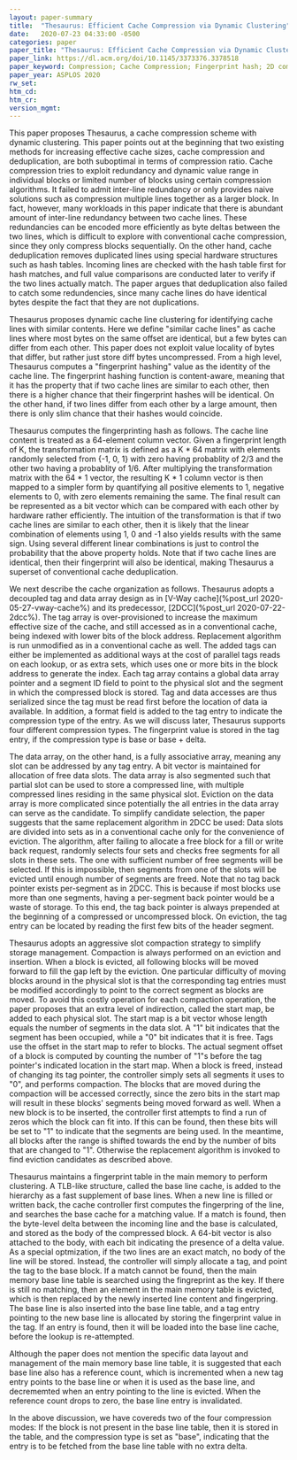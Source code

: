 ```yaml
---
layout: paper-summary
title:  "Thesaurus: Efficient Cache Compression via Dynamic Clustering"
date:   2020-07-23 04:33:00 -0500
categories: paper
paper_title: "Thesaurus: Efficient Cache Compression via Dynamic Clustering"
paper_link: https://dl.acm.org/doi/10.1145/3373376.3378518
paper_keyword: Compression; Cache Compression; Fingerprint hash; 2D compression; Thesaurus
paper_year: ASPLOS 2020
rw_set:
htm_cd:
htm_cr:
version_mgmt:
---
```


This paper proposes Thesaurus, a cache compression scheme with dynamic clustering. This paper points out at the beginning
that two existing methods for increasing effective cache sizes, cache compression and deduplication, are both suboptimal
in terms of compression ratio. Cache compression tries to exploit redundancy and dynamic value range in individual
blocks or limited number of blocks using certain compression algorithms. It failed to admit inter-line redundancy or
only provides naive solutions such as compression multiple lines together as a larger block. In fact, however, many
workloads in this paper indicate that there is abundant amount of inter-line redundancy between two cache lines. These
redundancies can be encoded more efficiently as byte deltas between the two lines, which is difficult to explore with
conventional cache compression, since they only compress blocks sequentially.
On the other hand, cache deduplication removes duplicated lines using special hardware structures such as hash tables.
Incoming lines are checked with the hash table first for hash matches, and full value comparisons are conducted
later to verify if the two lines actually match. The paper argues that deduplication also failed to catch some redundencies,
since many cache lines do have identical bytes despite the fact that they are not duplications.

Thesaurus proposes dynamic cache line clustering for identifying cache lines with similar contents. Here we define "similar
cache lines" as cache lines where most bytes on the same offset are identical, but a few bytes can differ from each other.
This paper does not exploit value locality of bytes that differ, but rather just store diff bytes uncompressed. 
From a high level, Thesaurus computes a "fingerprint hashing" value as the identity of the cache line. The fingerprint
hashing function is content-aware, meaning that it has the property that if two cache lines are similar to each other, 
then there is a higher chance that their fingerprint hashes will be identical. On the other hand, if two lines differ
from each other by a large amount, then there is only slim chance that their hashes would coincide.

Thesaurus computes the fingerprinting hash as follows. The cache line content is treated as a 64-element column vector.
Given a fingerprint length of K, the transformation matrix is defined as a K * 64 matrix with elements randomly selected
from {-1, 0, 1} with zero having probablity of 2/3 and the other two having a probablity of 1/6. After multiplying the 
transformation matrix with the 64 * 1 vector, the resulting K * 1 column vector is then mapped to a simpler form by 
quantifying all positive elements to 1, negative elements to 0, with zero elements remaining the same. The final result
can be represented as a bit vector which can be compared with each other by hardware rather efficiently. 
The intuition of the transformation is that if two cache lines are similar to each other, then it is likely that the linear
combination of elements using 1, 0 and -1 also yields results with the same sign. Using several different linear combinations
is just to control the probability that the above property holds. 
Note that if two cache lines are identical, then their fingerprint will also be identical, making Thesaurus a superset
of conventional cache deduplication.

We next describe the cache organization as follows. Thesaurus adopts a decoupled tag and data array design as in 
[V-Way cache](%post_url 2020-05-27-vway-cache%) and its predecessor, [2DCC](%post_url 2020-07-22-2dcc%). The tag
array is over-provisioned to increase the maximum effective size of the cache, and still accessed as in a conventional
cache, being indexed with lower bits of the block address. Replacement algorithm is run unmodified as in a conventional
cache as well. The added tags can either be implemented as additional ways at the cost of parallel tags reads on each
lookup, or as extra sets, which uses one or more bits in the block address to generate the index.
Each tag array contains a global data array pointer and a segment ID field to point to the physical slot and the 
segment in which the compressed block is stored. Tag and data accesses are thus serialized since the tag must be read
first before the location of data ia available.
In addition, a format field is added to the tag entry to indicate the compression type of the entry. As we will
discuss later, Thesaurus supports four different compression types.
The fingerprint value is stored in the tag entry, if the compression type is base or base + delta.

The data array, on the other hand, is a fully associative array, meaning any slot can be addressed by any tag entry.
A bit vector is maintained for allocation of free data slots. 
The data array is also segmented such that partial slot can be used to store a compressed line, with multiple compressed
lines residing in the same physical slot.
Eviction on the data array is more complicated since potentially the all entries in the data array can serve as the candidate. 
To simplify candidate selection, the paper suggests that the same replacement algorithm in 2DCC be used: Data slots are 
divided into sets as in a conventional cache only for the convenience of eviction. The algorithm, after failing to allocate 
a free block for a fill or write back request, randomly selects four sets and checks free segments for all slots in these 
sets. The one with sufficient number of free segments will be selected. If this is impossible, then segments from one of the 
slots will be evicted until enough number of segments are freed. 
Note that no tag back pointer exists per-segment as in 2DCC. This is because if most blocks use more than one segments,
having a per-segment back pointer would be a waste of storage. To this end, the tag back pointer is always prepended
at the beginning of a compressed or uncompressed block. On eviction, the tag entry can be located by reading the first
few bits of the header segment.

Thesaurus adopts an aggressive slot compaction strategy to simplify storage management. Compaction is always performed 
on an eviction and insertion. When a block is evicted, all following blocks will be moved forward to fill the gap left 
by the eviction. 
One particular difficulty of moving blocks around in the physical slot is that the corresponding tag entries must be 
modified accordingly to point to the correct segment as blocks are moved. To avoid this costly operation for each
compaction operation, the paper proposes that an extra level of indirection, called the start map, be added to each 
physical slot. The start map is a bit vector whose length equals the number of segments in the data slot. A "1" bit indicates
that the segment has been occupied, while a "0" bit indicates that it is free. Tags use the offset in the start map
to refer to blocks. The actual segment offset of a block is computed by counting the number of "1"s before the tag 
pointer's indicated location in the start map. When a block is freed, instead of changing its tag pointer, the controller 
simply sets all segments it uses to "0", and performs compaction. The blocks that are moved during the compaction will 
be accessed correctly, since the zero bits in the start map will result in these blocks' segments being moved forward as 
well.
When a new block is to be inserted, the controller first attempts to find a run of zeros which the block can fit into.
If this can be found, then these bits will be set to "1" to indicate that the segments are being used. In the meantime, 
all blocks after the range is shifted towards the end by the number of bits that are changed to "1".
Otherwise the replacement algorithm is invoked to find eviction candidates as described above.

Thesaurus maintains a fingerprint table in the main memory to perform clustering. A TLB-like structure, called the base
line cache, is added to the hierarchy as a fast supplement of base lines. When a new line is filled or written back,
the cache controller first computes the fingerpring of the line, and searches the base cache for a matching value. If
a match is found, then the byte-level delta between the incoming line and the base is calculated, and stored as the body 
of the compressed block. A 64-bit vector is also attached to the body, with each bit indicating the presence of a delta
value. As a special optmization, if the two lines are an exact match, no body of the line will be stored. Instead, the
controller will simply allocate a tag, and point the tag to the base block.
If a match cannot be found, then the main memory base line table is searched using the fingreprint as the key.
If there is still no matching, then an element in the main memory table is evicted, which is then replaced by the newly
inserted line content and fingerpring. The base line is also inserted into the base line table, and a tag entry pointing 
to the new base line is allocated by storing the fingerprint value in the tag.
If an entry is found, then it will be loaded into the base line cache, before the lookup is re-attempted.

Although the paper does not mention the specific data layout and management of the main memory base line table,
it is suggested that each base line also has a reference count, which is incremented when a new tag entry points to the 
base line or when it is used as the base line, and decrememted when an entry pointing to the line is evicted. When the 
reference count drops to zero, the base line entry is invalidated.

In the above discussion, we have covereds two of the four compression modes: If the block is not present in the base line
table, then it is stored in the table, and the compression type is set as "base", indicating that the entry is to be 
fetched from the base line table with no extra delta.
